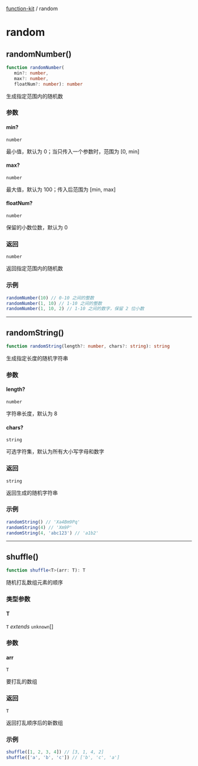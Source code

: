 [function-kit](index.md) / random

# random

## randomNumber()

```ts
function randomNumber(
   min?: number, 
   max?: number, 
   floatNum?: number): number
```

生成指定范围内的随机数

### 参数

#### min?

`number`

最小值，默认为 0；当只传入一个参数时，范围为 [0, min]

#### max?

`number`

最大值，默认为 100；传入后范围为 [min, max]

#### floatNum?

`number`

保留的小数位数，默认为 0

### 返回

`number`

返回指定范围内的随机数

### 示例

```ts
randomNumber(10) // 0-10 之间的整数
randomNumber(1, 10) // 1-10 之间的整数
randomNumber(1, 10, 2) // 1-10 之间的数字，保留 2 位小数
```

***

## randomString()

```ts
function randomString(length?: number, chars?: string): string
```

生成指定长度的随机字符串

### 参数

#### length?

`number`

字符串长度，默认为 8

#### chars?

`string`

可选字符集，默认为所有大小写字母和数字

### 返回

`string`

返回生成的随机字符串

### 示例

```ts
randomString() // 'Xa4Bm9Pq'
randomString(4) // 'Xm9P'
randomString(4, 'abc123') // 'a1b2'
```

***

## shuffle()

```ts
function shuffle<T>(arr: T): T
```

随机打乱数组元素的顺序

### 类型参数

#### T

`T` *extends* `unknown`[]

### 参数

#### arr

`T`

要打乱的数组

### 返回

`T`

返回打乱顺序后的新数组

### 示例

```ts
shuffle([1, 2, 3, 4]) // [3, 1, 4, 2]
shuffle(['a', 'b', 'c']) // ['b', 'c', 'a']
```
